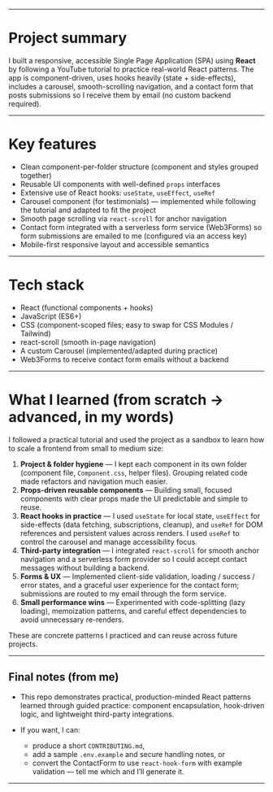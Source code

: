 
---

# Project summary

I built a responsive, accessible Single Page Application (SPA) using **React** by following a YouTube tutorial to practice real-world React patterns. The app is component-driven, uses hooks heavily (state + side-effects), includes a carousel, smooth-scrolling navigation, and a contact form that posts submissions so I receive them by email (no custom backend required).

---

# Key features

* Clean component-per-folder structure (component and styles grouped together)
* Reusable UI components with well-defined `props` interfaces
* Extensive use of React hooks: `useState`, `useEffect`, `useRef`
* Carousel component (for testimonials) — implemented while following the tutorial and adapted to fit the project
* Smooth page scrolling via `react-scroll` for anchor navigation
* Contact form integrated with a serverless form service (Web3Forms) so form submissions are emailed to me (configured via an access key)
* Mobile-first responsive layout and accessible semantics

---

# Tech stack

* React (functional components + hooks)
* JavaScript (ES6+)
* CSS (component-scoped files; easy to swap for CSS Modules / Tailwind)
* react-scroll (smooth in-page navigation)
* A custom Carousel (implemented/adapted during practice)
* Web3Forms to receive contact form emails without a backend

---

# What I learned (from scratch → advanced, in my words)

I followed a practical tutorial and used the project as a sandbox to learn how to scale a frontend from small to medium size:

1. **Project & folder hygiene** — I kept each component in its own folder (component file, `Component.css`, helper files). Grouping related code made refactors and navigation much easier.
2. **Props-driven reusable components** — Building small, focused components with clear props made the UI predictable and simple to reuse.
3. **React hooks in practice** — I used `useState` for local state, `useEffect` for side-effects (data fetching, subscriptions, cleanup), and `useRef` for DOM references and persistent values across renders. I used `useRef` to control the carousel and manage accessibility focus.
4. **Third-party integration** — I integrated `react-scroll` for smooth anchor navigation and a serverless form provider so I could accept contact messages without building a backend.
5. **Forms & UX** — Implemented client-side validation, loading / success / error states, and a graceful user experience for the contact form; submissions are routed to my email through the form service.
6. **Small performance wins** — Experimented with code-splitting (lazy loading), memoization patterns, and careful effect dependencies to avoid unnecessary re-renders.

These are concrete patterns I practiced and can reuse across future projects.

---

## Final notes (from me)

* This repo demonstrates practical, production-minded React patterns learned through guided practice: component encapsulation, hook-driven logic, and lightweight third-party integrations.
* If you want, I can:

  * produce a short `CONTRIBUTING.md`,
  * add a sample `.env.example` and secure handling notes, or
  * convert the ContactForm to use `react-hook-form` with example validation — tell me which and I’ll generate it.

---
